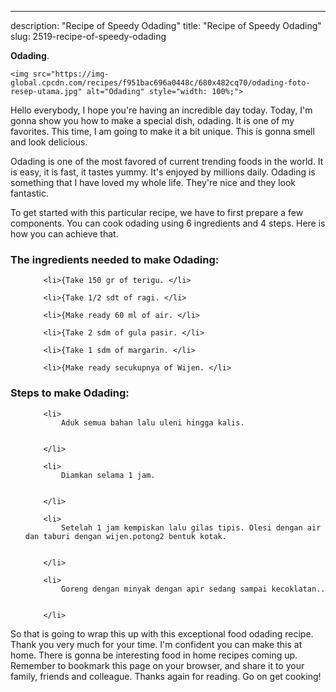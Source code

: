 ---
description: "Recipe of Speedy Odading"
title: "Recipe of Speedy Odading"
slug: 2519-recipe-of-speedy-odading

<p>
	<strong>Odading</strong>. 
	
</p>
<p>
	
	<img src="https://img-global.cpcdn.com/recipes/f951bac696a0448c/680x482cq70/odading-foto-resep-utama.jpg" alt="Odading" style="width: 100%;">
	
	
</p>
<p>
	Hello everybody, I hope you're having an incredible day today. Today, I'm gonna show you how to make a special dish, odading. It is one of my favorites. This time, I am going to make it a bit unique. This is gonna smell and look delicious.
</p>
	
<p>
	
</p>
<p>
	Odading is one of the most favored of current trending foods in the world. It is easy, it is fast, it tastes yummy. It's enjoyed by millions daily. Odading is something that I have loved my whole life. They're nice and they look fantastic.
</p>

<p>
To get started with this particular recipe, we have to first prepare a few components. You can cook odading using 6 ingredients and 4 steps. Here is how you can achieve that.
</p>

<h3>The ingredients needed to make Odading:</h3>

<ol>
	
		<li>{Take 150 gr of terigu. </li>
	
		<li>{Take 1/2 sdt of ragi. </li>
	
		<li>{Make ready 60 ml of air. </li>
	
		<li>{Take 2 sdm of gula pasir. </li>
	
		<li>{Take 1 sdm of margarin. </li>
	
		<li>{Make ready secukupnya of Wijen. </li>
	
</ol>
<p>
	
</p>

<h3>Steps to make Odading:</h3>

<ol>
	
		<li>
			Aduk semua bahan lalu uleni hingga kalis.
			
			
		</li>
	
		<li>
			Diamkan selama 1 jam.
			
			
		</li>
	
		<li>
			Setelah 1 jam kempiskan lalu gilas tipis. Olesi dengan air dan taburi dengan wijen.potong2 bentuk kotak.
			
			
		</li>
	
		<li>
			Goreng dengan minyak dengan apir sedang sampai kecoklatan..
			
			
		</li>
	
</ol>

<p>
	
</p>

<p>
	So that is going to wrap this up with this exceptional food odading recipe. Thank you very much for your time. I'm confident you can make this at home. There is gonna be interesting food in home recipes coming up. Remember to bookmark this page on your browser, and share it to your family, friends and colleague. Thanks again for reading. Go on get cooking!
</p>
